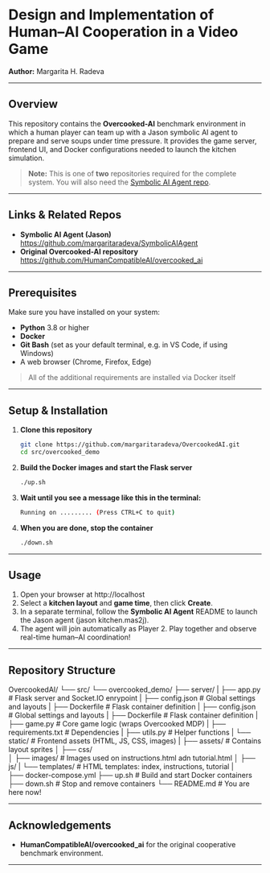 # Design and Implementation of Human–AI Cooperation in a Video Game

**Author:** Margarita H. Radeva 

---

## Overview  
This repository contains the **Overcooked-AI** benchmark environment in which a human player can team up with a Jason symbolic AI agent to prepare and serve soups under time pressure. It provides the game server, frontend UI, and Docker configurations needed to launch the kitchen simulation.

> **Note:** This is one of **two** repositories required for the complete system. You will also need the [Symbolic AI Agent repo](https://github.com/margaritaradeva/SymbolicAIAgent).

---

## Links & Related Repos

- **Symbolic AI Agent (Jason)**  
  https://github.com/margaritaradeva/SymbolicAIAgent  
- **Original Overcooked-AI repository**  
  https://github.com/HumanCompatibleAI/overcooked_ai  

---

## Prerequisites

Make sure you have installed on your system:

- **Python** 3.8 or higher  
- **Docker**
- **Git Bash** (set as your default terminal, e.g. in VS Code, if using Windows)
- A web browser (Chrome, Firefox, Edge)  

> All of the additional requirements are installed via Docker itself

---

## Setup & Installation

1. **Clone this repository**  
   ```bash
   git clone https://github.com/margaritaradeva/OvercookedAI.git
   cd src/overcooked_demo
   ```
2. **Build the Docker images and start the Flask server**
   ```bash
   ./up.sh
   ```
3. **Wait until you see a message like this in the terminal:**
   ```bash
   Running on ......... (Press CTRL+C to quit)
   ```
4. **When you are done, stop the container**
   ```bash
   ./down.sh
   ```

---

## Usage
1. Open your browser at http://localhost
2. Select a **kitchen layout** and **game time**, then click **Create**.
3. In a separate terminal, follow the **Symbolic AI Agent** README to launch the Jason agent (jason kitchen.mas2j).
4. The agent will join automatically as Player 2. Play together and observe real-time human–AI coordination!

---

## Repository Structure
OvercookedAI/
└── src/
    └── overcooked_demo/
        ├── server/
        |  ├── app.py             # Flask server and Socket.IO enrypoint
        |  ├── config.json        # Global settings and layouts
        |  ├── Dockerfile         # Flask container definition
        |  ├── config.json        # Global settings and layouts
        |  ├── Dockerfile         # Flask container definition
        |  ├── game.py            # Core game logic (wraps Overcooked MDP)
        |  ├── requirements.txt   # Dependencies
        |  ├── utils.py           # Helper functions
        |  └── static/            # Frontend assets (HTML, JS, CSS, images)
        |      ├── assets/        # Contains layout sprites
        │      ├── css/           
        │      ├── images/        # Images used on instructions.html adn tutorial.html
        │      ├── js/
        |      └── templates/     # HTML templates: index, instructions, tutorial
        |  
        ├── docker-compose.yml 
        ├── up.sh                 # Build and start Docker containers
        ├── down.sh               # Stop and remove containers
        └── README.md             # You are here now!

---

## Acknowledgements

- **HumanCompatibleAI/overcooked_ai** for the original cooperative benchmark environment.

---